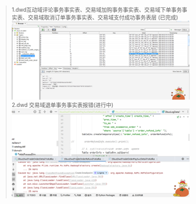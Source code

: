 >1.dwd互动域评论事务事实表、交易域加购事务事实表、交易域下单事务事实表、交易域取消订单事务事实表、交易域支付成功事务表层 (已完成)
> ![img.png](img.png)
> 2.dwd 交易域退单事务事实表报错(进行中)
> ![img_1.png](img_1.png)